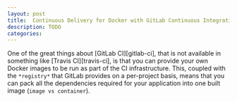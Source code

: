```yaml
---
layout: post
title:  Continuous Delivery for Docker with GitLab Continuous Integration
description: TODO
categories:
---
```


One of the great things about [GitLab CI][gitlab-ci], that is not available in something like [Travis CI][travis-ci], is that you can provide your own Docker images to be run as part of the CI infrastructure. This, coupled with the `*registry*` that GitLab provides on a per-project basis, means that you can pack all the dependencies required for your application into one built image (`image vs container`).

